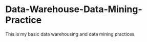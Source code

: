 # Data-Warehouse-Data-Mining-Practice
This is my basic data warehousing and data mining practices. 

